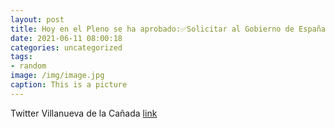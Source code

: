 ```yaml
---
layout: post
title: Hoy en el Pleno se ha aprobado:✅Solicitar al Gobierno de España que no conceda el indulto a los líderes independentistas catala...
date: 2021-06-11 08:00:18
categories: uncategorized
tags:
- random
image: /img/image.jpg
caption: This is a picture
---
```

Twitter Villanueva de la Cañada [link](https://twitter.com/AytoVDLCanada/status/1402931520759898112)
